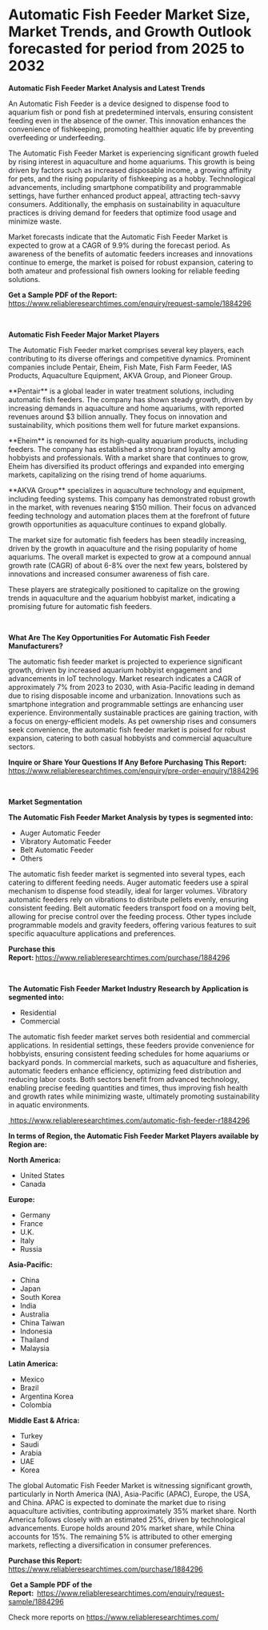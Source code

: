 <p><h1>Automatic Fish Feeder Market Size, Market Trends, and Growth Outlook forecasted for period from 2025 to 2032</h1></p><p><strong>Automatic Fish Feeder Market Analysis and Latest Trends</strong></p>
<p><p>An Automatic Fish Feeder is a device designed to dispense food to aquarium fish or pond fish at predetermined intervals, ensuring consistent feeding even in the absence of the owner. This innovation enhances the convenience of fishkeeping, promoting healthier aquatic life by preventing overfeeding or underfeeding.</p><p>The Automatic Fish Feeder Market is experiencing significant growth fueled by rising interest in aquaculture and home aquariums. This growth is being driven by factors such as increased disposable income, a growing affinity for pets, and the rising popularity of fishkeeping as a hobby. Technological advancements, including smartphone compatibility and programmable settings, have further enhanced product appeal, attracting tech-savvy consumers. Additionally, the emphasis on sustainability in aquaculture practices is driving demand for feeders that optimize food usage and minimize waste.</p><p>Market forecasts indicate that the Automatic Fish Feeder Market is expected to grow at a CAGR of 9.9% during the forecast period. As awareness of the benefits of automatic feeders increases and innovations continue to emerge, the market is poised for robust expansion, catering to both amateur and professional fish owners looking for reliable feeding solutions.</p></p>
<p><strong>Get a Sample PDF of the Report:&nbsp;</strong> <a href="https://www.reliableresearchtimes.com/enquiry/request-sample/1884296?utm_campaign=2576&utm_medium=2&utm_source=Github&utm_content=ia&utm_term=20022025&utm_id=automatic-fish-feeder">https://www.reliableresearchtimes.com/enquiry/request-sample/1884296</a></p>
<p>&nbsp;</p>
<p><strong>Automatic Fish Feeder Major Market Players</strong></p>
<p><p>The Automatic Fish Feeder market comprises several key players, each contributing to its diverse offerings and competitive dynamics. Prominent companies include Pentair, Eheim, Fish Mate, Fish Farm Feeder, IAS Products, Aquaculture Equipment, AKVA Group, and Pioneer Group. </p><p>**Pentair** is a global leader in water treatment solutions, including automatic fish feeders. The company has shown steady growth, driven by increasing demands in aquaculture and home aquariums, with reported revenues around $3 billion annually. They focus on innovation and sustainability, which positions them well for future market expansions.</p><p>**Eheim** is renowned for its high-quality aquarium products, including feeders. The company has established a strong brand loyalty among hobbyists and professionals. With a market share that continues to grow, Eheim has diversified its product offerings and expanded into emerging markets, capitalizing on the rising trend of home aquariums.</p><p>**AKVA Group** specializes in aquaculture technology and equipment, including feeding systems. This company has demonstrated robust growth in the market, with revenues nearing $150 million. Their focus on advanced feeding technology and automation places them at the forefront of future growth opportunities as aquaculture continues to expand globally.</p><p>The market size for automatic fish feeders has been steadily increasing, driven by the growth in aquaculture and the rising popularity of home aquariums. The overall market is expected to grow at a compound annual growth rate (CAGR) of about 6-8% over the next few years, bolstered by innovations and increased consumer awareness of fish care.</p><p>These players are strategically positioned to capitalize on the growing trends in aquaculture and the aquarium hobbyist market, indicating a promising future for automatic fish feeders.</p></p>
<p>&nbsp;</p>
<p><strong>What Are The Key Opportunities For Automatic Fish Feeder Manufacturers?</strong></p>
<p><p>The automatic fish feeder market is projected to experience significant growth, driven by increased aquarium hobbyist engagement and advancements in IoT technology. Market research indicates a CAGR of approximately 7% from 2023 to 2030, with Asia-Pacific leading in demand due to rising disposable income and urbanization. Innovations such as smartphone integration and programmable settings are enhancing user experience. Environmentally sustainable practices are gaining traction, with a focus on energy-efficient models. As pet ownership rises and consumers seek convenience, the automatic fish feeder market is poised for robust expansion, catering to both casual hobbyists and commercial aquaculture sectors.</p></p>
<p><strong>Inquire or Share Your Questions If Any Before Purchasing This Report:</strong> <a href="https://www.reliableresearchtimes.com/enquiry/pre-order-enquiry/1884296?utm_campaign=2576&utm_medium=2&utm_source=Github&utm_content=ia&utm_term=20022025&utm_id=automatic-fish-feeder">https://www.reliableresearchtimes.com/enquiry/pre-order-enquiry/1884296</a></p>
<p>&nbsp;</p>
<p><strong>Market Segmentation</strong></p>
<p><strong>The Automatic Fish Feeder Market Analysis by types is segmented into:</strong></p>
<p><ul><li>Auger Automatic Feeder</li><li>Vibratory Automatic Feeder</li><li>Belt Automatic Feeder</li><li>Others</li></ul></p>
<p><p>The automatic fish feeder market is segmented into several types, each catering to different feeding needs. Auger automatic feeders use a spiral mechanism to dispense food steadily, ideal for larger volumes. Vibratory automatic feeders rely on vibrations to distribute pellets evenly, ensuring consistent feeding. Belt automatic feeders transport food on a moving belt, allowing for precise control over the feeding process. Other types include programmable models and gravity feeders, offering various features to suit specific aquaculture applications and preferences.</p></p>
<p><strong>Purchase this Report:&nbsp;</strong><a href="https://www.reliableresearchtimes.com/purchase/1884296?utm_campaign=2576&utm_medium=2&utm_source=Github&utm_content=ia&utm_term=20022025&utm_id=automatic-fish-feeder">https://www.reliableresearchtimes.com/purchase/1884296</a></p>
<p>&nbsp;</p>
<p><strong>The Automatic Fish Feeder Market Industry Research by Application is segmented into:</strong></p>
<p><ul><li>Residential</li><li>Commercial</li></ul></p>
<p><p>The automatic fish feeder market serves both residential and commercial applications. In residential settings, these feeders provide convenience for hobbyists, ensuring consistent feeding schedules for home aquariums or backyard ponds. In commercial markets, such as aquaculture and fisheries, automatic feeders enhance efficiency, optimizing feed distribution and reducing labor costs. Both sectors benefit from advanced technology, enabling precise feeding quantities and times, thus improving fish health and growth rates while minimizing waste, ultimately promoting sustainability in aquatic environments.</p></p>
<p><a href="https://www.reliableresearchtimes.com/automatic-fish-feeder-r1884296?utm_campaign=2576&utm_medium=2&utm_source=Github&utm_content=ia&utm_term=20022025&utm_id=automatic-fish-feeder">&nbsp;https://www.reliableresearchtimes.com/automatic-fish-feeder-r1884296</a></p>
<p><strong>In terms of Region, the Automatic Fish Feeder Market Players available by Region are:</strong></p>
<p>
    <p> <strong> North America: </strong>
        <ul>
            <li>United States</li>
            <li>Canada</li>
        </ul>
        </p> 
    <p> <strong> Europe: </strong>
        <ul>
            <li>Germany</li>
            <li>France</li>
            <li>U.K.</li>
            <li>Italy</li>
            <li>Russia</li>
        </ul>
        </p> 
    <p> <strong> Asia-Pacific: </strong>
        <ul>
            <li>China</li>
            <li>Japan</li>
            <li>South Korea</li>
            <li>India</li>
            <li>Australia</li>
            <li>China Taiwan</li>
            <li>Indonesia</li>
            <li>Thailand</li>
            <li>Malaysia</li>
        </ul>
        </p> 
    <p> <strong> Latin America: </strong>
        <ul>
            <li>Mexico</li>
            <li>Brazil</li>
            <li>Argentina Korea</li>
            <li>Colombia</li>
        </ul>
        </p> 
    <p> <strong> Middle East & Africa: </strong>
        <ul>
            <li>Turkey</li>
            <li>Saudi</li>
            <li>Arabia</li>
            <li>UAE</li>
            <li>Korea</li>
        </ul>
    </p>
    </p>
<p><p>The global Automatic Fish Feeder Market is witnessing significant growth, particularly in North America (NA), Asia-Pacific (APAC), Europe, the USA, and China. APAC is expected to dominate the market due to rising aquaculture activities, contributing approximately 35% market share. North America follows closely with an estimated 25%, driven by technological advancements. Europe holds around 20% market share, while China accounts for 15%. The remaining 5% is attributed to other emerging markets, reflecting a diversification in consumer preferences.</p></p>
<p><strong>Purchase this Report: </strong><a href="https://www.reliableresearchtimes.com/purchase/1884296?utm_campaign=2576&utm_medium=2&utm_source=Github&utm_content=ia&utm_term=20022025&utm_id=automatic-fish-feeder">https://www.reliableresearchtimes.com/purchase/1884296</a></p>
<p>&nbsp;<strong>Get a Sample PDF of the Report:&nbsp;&nbsp;</strong><a href="https://www.reliableresearchtimes.com/enquiry/request-sample/1884296?utm_campaign=2576&utm_medium=2&utm_source=Github&utm_content=ia&utm_term=20022025&utm_id=automatic-fish-feeder">https://www.reliableresearchtimes.com/enquiry/request-sample/1884296</a></p>
<p><strong></strong></p>
<p>Check more reports on <a href="https://www.reliableresearchtimes.com/?utm_campaign=2576&utm_medium=2&utm_source=Github&utm_content=ia&utm_term=20022025&utm_id=automatic-fish-feeder">https://www.reliableresearchtimes.com/</a></p>